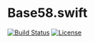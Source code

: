 # Base58.swift

[![Build Status](https://travis-ci.com/yeeth/Base58.swift.svg?branch=master)](https://travis-ci.com/yeeth/Base58.swift) [![License](https://img.shields.io/github/license/yeeth/Base58.swift.svg)](LICENSE)
